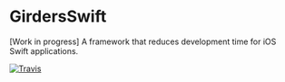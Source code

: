 # GirdersSwift
[Work in progress] A framework that reduces development time for iOS Swift applications.

[![Travis](https://img.shields.io/travis/USER/REPO.svg)](https://github.com/netceteragroup/GirdersSwift)


